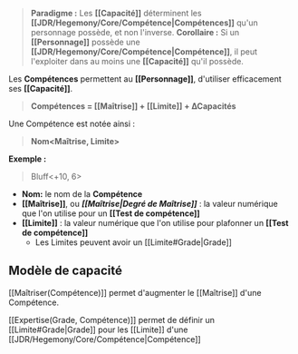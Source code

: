 > **Paradigme :**
> Les **[[Capacité]]** déterminent les **[[JDR/Hegemony/Core/Compétence|Compétences]]** qu'un personnage possède, et non l'inverse.
> **Corollaire :**
> Si un **[[Personnage]]** possède une **[[JDR/Hegemony/Core/Compétence|Compétence]]**, il peut l'exploiter dans au moins une **[[Capacité]]** qu'il possède. 

Les **Compétences** permettent au **[[Personnage]]**, d'utiliser efficacement ses **[[Capacité]]**.
> **Compétences = [[Maîtrise]] + [[Limite]] + ∆Capacités**

Une Compétence est notée ainsi :
> **Nom<Maîtrise, Limite>**

**Exemple :** 
> Bluff<+10, 6>
 
- **Nom:** le nom de la **Compétence**
- **[[Maîtrise]]**, ou **_[[Maîtrise|Degré de Maîtrise]]_** : la valeur numérique que l'on utilise pour un **[[Test de compétence]]**
- **[[Limite]]** : la valeur numérique que l'on utilise pour plafonner un **[[Test de compétence]]**
	- Les Limites peuvent avoir un [[Limite#Grade|Grade]]


## Modèle de capacité

[[Maîtriser(Compétence)]] permet d'augmenter le [[Maîtrise]] d'une Compétence.

[[Expertise(Grade, Compétence)]] permet de définir un [[Limite#Grade|Grade]] pour les [[Limite]] d'une [[JDR/Hegemony/Core/Compétence|Compétence]]
